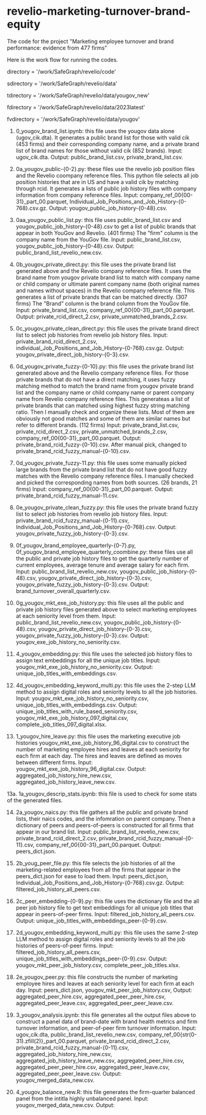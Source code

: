 # revelio-marketing-turnover-brand-equity
The code for the project "Marketing employee turnover and brand performance: evidence from 477 firms"

Here is the work flow for running the codes.

directory = '/work/SafeGraph/revelio/code'

sdirectory = '/work/SafeGraph/revelio/data'

tdirectory = '/work/SafeGraph/revelio/data/yougov_new'

fdirectory = '/work/SafeGraph/revelio/data/2023latest'

fvdirectory = '/work/SafeGraph/revelio/data/yougov'


1. 0_yougov_brand_list.ipynb: this file uses the yougov data alone (ugov_cik.dta). It generates a public brand list for those with valid cik (453 firms) and their corresponding company name, and a private brand list
of brand names for those without valid cik (852 brands). Input: ugov_cik.dta. Output: public_brand_list.csv, private_brand_list.csv.

2. 0a_yougov_public-{0-2}.py: these files use the revelio job position files and the Revelio coompany reference files. This python file selects all job position histories that are in US and have a valid cik by matching through rcid. It generates a lists of public job history files with company information from company reference files. Input: company_ref_00{00-31}_part_00.parquet, Individual_Job_Positions_and_Job_History-{0-768}.csv.gz. Output: yougov_public_job_history-{0-48}.csv.

3. 0aa_yougov_public_list.py: this file uses public_brand_list.csv and yougov_public_job_history-{0-48}.csv to get a list of public brands that appear in both YouGov and Revelio. (401 firms) The "firm" column is the company name from the YouGov file. Input: 
public_brand_list.csv, yougov_public_job_history-{0-48}.csv. Output: public_brand_list_revelio_new.csv. 

4. 0b_yougov_private_direct.py: this file uses the private brand list generated above and the Revelio company reference files. It uses the brand name from yougov private brand list to match with company name or child company or ultimate parent company name (both original names and names without spaces) in the Revelio company reference file. This generates a list of private brands that can be matched directly. (307 firms) The "Brand" column is the brand column from the YouGov file. Input: private_brand_list.csv, company_ref_00{00-31}_part_00.parquet. Output: private_rcid_direct_2.csv, private_unmatched_brands_2.csv. 

5. 0c_yougov_private_clean_direct.py: this file uses the private brand direct list to select job histories from revelio job history files. Input: private_brand_rcid_direct_2.csv, individual_Job_Positions_and_Job_History-{0-768}.csv.gz. Output: yougov_private_direct_job_history-{0-3}.csv.

6. 0d_yougov_private_fuzzy-{0-10}.py: this file uses the private brand list generated above and the Revelio company reference files. For those private brands that do not have a direct matching, it uses fuzzy matching method  	to match the brand name from yougov private brand list and the company name or child company name or parent company name from Revelio company reference files. This generateas a list of private brands that can matched using 	highest fuzzy string matching ratio. Then I manually check and organize these lists. Most of them are obviously not good matches and some of them are similar names but refer to different brands. (112 firms) Input: private_brand_list.csv, private_rcid_direct_2.csv, private_unmatched_brands_2.csv, company_ref_00{00-31}_part_00.parquet.
Output: private_brand_rcid_fuzzy-{0-10}.csv. After manual pick, changed to private_brand_rcid_fuzzy_manual-{0-10}.csv.

7. 0d_yougov_private_fuzzy-11.py: this file uses some manually picked large brands from the private brand list that do not have good fuzzy matches with the Revelio company reference files. I manually checked and picked 
the corresponding names from both sources. (26 brands, 21 firms) Input: company_ref_00{00-31}_part_00.parquet. Output: private_brand_rcid_fuzzy_manual-11.csv.

8. 0e_yougov_private_clean_fuzzy.py: this file uses the private brand fuzzy list to select job histories from revelio job history files. Input: private_brand_rcid_fuzzy_manual-{0-11}.csv, Individual_Job_Positions_and_Job_History-{0-768}.csv. Output: yougov_private_fuzzy_job_history-{0-3}.csv.

9. 0f_yougov_brand_employee_quarterly-{0-7}.py, 0f_yougov_brand_employee_quarterly_coombine.py: these files use all the public and private job history files to get the quarterly number of current employees, average tenure and average salary for each firm. Input: public_brand_list_revelio_new.csv, yougov_public_job_history-{0-48}.csv, yougov_private_direct_job_history-{0-3}.csv, yougov_private_fuzzy_job_history-{0-3}.csv. Output: brand_turnover_overall_quarterly.csv.

10. 0g_yougov_mkt_exe_job_history.py: this file uses all the public and private job history files generated above to select marketing employees at each seniority level from them. Input: public_brand_list_revelio_new.csv, yougov_public_job_history-{0-48}.csv, yougov_private_direct_job_history-{0-3}.csv, yougov_private_fuzzy_job_history-{0-3}.csv. Output: yougov_exe_job_history_no_seniority.csv.

11. 4_yougov_embedding.py: this file uses the selected job history files to assign text embeddings for all the unique job titles. Input: yougov_mkt_exe_job_history_no_seniority.csv. Output: unique_job_titles_with_embeddings.csv.

12. 4d_yougov_embedding_keyword_multi.py: this file uses the 2-step LLM method to assign digital roles and seniority levels to all the job histories. Input: yougov_mkt_exe_job_history_no_seniority.csv, unique_job_titles_with_embeddings.csv. Output: unique_job_titles_with_rule_based_seniority.csv, yougov_mkt_exe_job_history_097_digital.csv, complete_job_titles_097_digital.xlsx.

13. 1_yougov_hire_leave.py: this file uses the marketing executive job histories yougov_mkt_exe_job_history_96_digital.csv to construct the number of marketing employee hires and leaves at each seniority for each firm at each day. The hires and leaves are defined as moves between different firms. Input: yougov_mkt_exe_job_history_96_digital.csv. Output: aggregated_job_history_hire_new.csv, aggregated_job_history_leave_new.csv.

13a. 1a_yougov_descrip_stats.ipynb: this file is used to check for some stats of the generated files.

14. 2a_yougov_naics.py: this file gathers all the public and private brand lists, their naics codes, and the infomration on parent company. Then a dictionary of peers and peers-of-peers is constructed for all firms that appear in our brand list. Input: public_brand_list_revelio_new.csv, private_brand_rcid_direct_2.csv, private_brand_rcid_fuzzy_manual-{0-11}.csv, company_ref_00{00-31}_part_00.parquet. Output: peers_dict.json.

15. 2b_youg_peer_file.py: this file selects the job histories of all the marketing-related employees from all the firms that appear in the peers_dict.json for ease to load them. Input: peers_dict.json, Individual_Job_Positions_and_Job_History-{0-768}.csv.gz. Output: filtered_job_history_all_peers.csv.

16. 2c_peer_embedding-{0-9}.py: this file uses the dictionary file and the all peer job history file to get text embeddings for all unique job titles that appear in peers-of-peer firms. Input: filtered_job_history_all_peers.csv. Output: unique_job_titles_with_embeddings_peer-{0-9}.csv. 

17. 2d_yougov_embedding_keyword_multi.py: this file uses the same 2-step LLM method to assign digital roles and seniority levels to all the job histories of peers-of-peer firms. Input: filtered_job_history_all_peers.csv, unique_job_titles_with_embeddings_peer-{0-9}.csv. Output: yougov_mkt_peer_job_history.csv, complete_peer_job_titles.xlsx.

18. 2e_yougov_peer.py: this file constructs the number of marketing employee hires and leaves at each seniority level for each firm at each day. Input: peers_dict.json, yougov_mkt_peer_job_history.csv, Output: aggregated_peer_hire.csv, aggregated_peer_peer_hire.csv, aggregated_peer_leave.csv, aggregated_peer_peer_leave.csv.

19. 3_yougov_analysis.ipynb: this file generates all the output files above to construct a panel data of brand-date with brand health metrics and firm turnover information, and peer-of-peer firm turnover information. Input: ugov_cik.dta, public_brand_list_revelio_new.csv, company_ref_00{str(0-31).zfill(2)}_part_00.parquet, private_brand_rcid_direct_2.csv, private_brand_rcid_fuzzy_manual-{0-11}.csv, aggregated_job_history_hire_new.csv, aggregated_job_history_leave_new.csv, aggregated_peer_hire.csv, aggregated_peer_peer_hire.csv, aggregated_peer_leave.csv, aggregated_peer_peer_leave.csv. Output: yougov_merged_data_new.csv. 

20. 4_yougov_balance_new.R: this file generates the firm-quarter balanced panel from the intitla highly unbalanced panel. Input: yougov_merged_data_new.csv. Output: 
